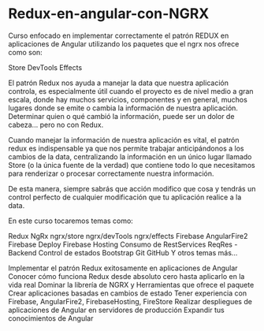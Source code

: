 # Redux-en-angular-con-NGRX
Curso enfocado en implementar correctamente el patrón REDUX en aplicaciones de Angular utilizando los paquetes que el ngrx nos ofrece como son:

Store
DevTools
Effects


El patrón Redux nos ayuda a manejar la data que nuestra aplicación controla, es especialmente útil cuando el proyecto es de nivel medio a gran escala, donde hay muchos servicios, componentes y en general, muchos lugares donde se emite o cambia la información de nuestra aplicación. Determinar quien o qué cambió la información, puede ser un dolor de cabeza... pero no con Redux.

Cuando manejar la información de nuestra aplicación es vital, el patrón redux es indispensable ya que nos permite trabajar anticipándonos a los cambios de la data, centralizando la información en un único lugar llamado Store (o la única fuente de la verdad) que contiene todo lo que necesitamos para renderizar o procesar correctamente nuestra información.

De esta manera, siempre sabrás que acción modifico que cosa y tendrás un control perfecto de cualquier modificación que tu aplicación realice a la data.

En este curso tocaremos temas como:

Redux
NgRx
ngrx/store
ngrx/devTools
ngrx/effects
Firebase
AngularFire2
Firebase Deploy
Firebase Hosting
Consumo de RestServices
ReqRes - Backend
Control de estados
Bootstrap
Git
GitHub
Y otros temas más…

Implementar el patrón Redux exitosamente en aplicaciones de Angular
Conocer cómo funciona Redux desde absoluto cero hasta aplicarlo en la vida real
Dominar la librería de NGRX y Herramientas que ofrece el paquete
Crear aplicaciones basadas en cambios de estado
Tener experiencia con Firebase, AngularFire2, FirebaseHosting, FireStore
Realizar despliegues de aplicaciones de Angular en servidores de producción
Expandir tus conocimientos de Angular
